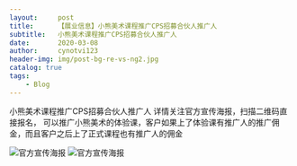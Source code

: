 ```yaml
---
layout:     post
title:      【展业信息】小熊美术课程推广CPS招募合伙人推广人
subtitle:   小熊美术课程推广CPS招募合伙人推广人
date:       2020-03-08
author:     cynotvi123
header-img: img/post-bg-re-vs-ng2.jpg
catalog: true
tags:
    - Blog
---
```


小熊美术课程推广CPS招募合伙人推广人
详情关注官方宣传海报，扫描二维码直接报名，
可以推广小熊美术的体验课，客户如果上了体验课有推广人的推广佣金，而且客户之后上了正式课程也有推广人的佣金

![官方宣传海报](http://zhanyexinxi.com/img/tuiguangren.jpg)
![官方宣传海报](../../../../img/tuiguangren.jpg)


